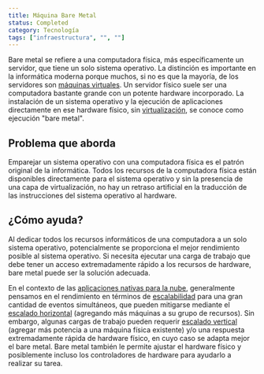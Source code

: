 ```yaml
---
title: Máquina Bare Metal
status: Completed
category: Tecnología
tags: ["infraestructura", "", ""]
---
```


Bare metal se refiere a una computadora física, más específicamente un servidor, que tiene un solo sistema operativo.
La distinción es importante en la informática moderna porque muchos, si no es que la mayoría, de los servidores son [máquinas virtuales](/es/virtual-machine/).
Un servidor físico suele ser una computadora bastante grande con un potente hardware incorporado.
La instalación de un sistema operativo y la ejecución de aplicaciones directamente en ese hardware físico,
sin [virtualización](/es/virtualization/), se conoce como ejecución "bare metal".

## Problema que aborda

Emparejar un sistema operativo con una computadora física es el patrón original de la informática.
Todos los recursos de la computadora física están disponibles directamente para el sistema operativo y sin la presencia de una capa de virtualización,
no hay un retraso artificial en la traducción de las instrucciones del sistema operativo al hardware.

## ¿Cómo ayuda?

Al dedicar todos los recursos informáticos de una computadora a un solo sistema operativo,
potencialmente se proporciona el mejor rendimiento posible al sistema operativo.
Si necesita ejecutar una carga de trabajo que debe tener un acceso extremadamente rápido a los recursos de hardware,
bare metal puede ser la solución adecuada.

En el contexto de las [aplicaciones nativas para la nube](/es/cloud-native-apps/),
generalmente pensamos en el rendimiento en términos de [escalabilidad](/es/scalability/) para una gran cantidad de eventos simultáneos,
que pueden mitigarse mediante el [escalado horizontal](/es/horizontal-scaling/) (agregando más máquinas a su grupo de recursos).
Sin embargo, algunas cargas de trabajo pueden requerir [escalado vertical](/es/vertical-scaling/) (agregar más potencia a una máquina física existente)
y/o una respuesta extremadamente rápida de hardware físico, en cuyo caso se adapta mejor el bare metal.
Bare metal también le permite ajustar el hardware físico y posiblemente incluso los controladores de hardware para ayudarlo a realizar su tarea.
